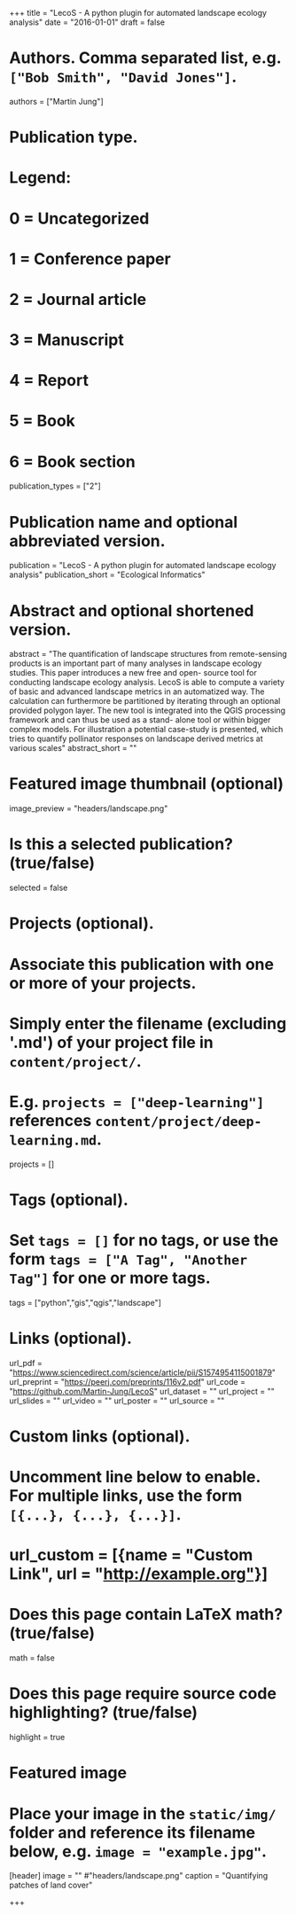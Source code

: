 +++
title = "LecoS - A python plugin for automated landscape ecology analysis"
date = "2016-01-01"
draft = false

# Authors. Comma separated list, e.g. `["Bob Smith", "David Jones"]`.
authors = ["Martin Jung"]

# Publication type.
# Legend:
# 0 = Uncategorized
# 1 = Conference paper
# 2 = Journal article
# 3 = Manuscript
# 4 = Report
# 5 = Book
# 6 = Book section
publication_types = ["2"]

# Publication name and optional abbreviated version.
publication = "LecoS - A python plugin for automated landscape ecology analysis"
publication_short = "Ecological Informatics"

# Abstract and optional shortened version.
abstract = "The quantification of landscape structures from remote-sensing products is an important part of many analyses in landscape ecology studies. This paper introduces a new free and open- source tool for conducting landscape ecology analysis. LecoS is able to compute a variety of basic and advanced landscape metrics in an automatized way. The calculation can furthermore be partitioned by iterating through an optional provided polygon layer. The new tool is integrated into the QGIS processing framework and can thus be used as a stand- alone tool or within bigger complex models. For illustration a potential case-study is presented, which tries to quantify pollinator responses on landscape derived metrics at various scales"
abstract_short = ""

# Featured image thumbnail (optional)
image_preview = "headers/landscape.png"

# Is this a selected publication? (true/false)
selected = false

# Projects (optional).
#   Associate this publication with one or more of your projects.
#   Simply enter the filename (excluding '.md') of your project file in `content/project/`.
#   E.g. `projects = ["deep-learning"]` references `content/project/deep-learning.md`.
projects = []

# Tags (optional).
#   Set `tags = []` for no tags, or use the form `tags = ["A Tag", "Another Tag"]` for one or more tags.
tags = ["python","gis","qgis","landscape"]

# Links (optional).
url_pdf = "https://www.sciencedirect.com/science/article/pii/S1574954115001879"
url_preprint = "https://peerj.com/preprints/116v2.pdf"
url_code = "https://github.com/Martin-Jung/LecoS"
url_dataset = ""
url_project = ""
url_slides = ""
url_video = ""
url_poster = ""
url_source = ""

# Custom links (optional).
#   Uncomment line below to enable. For multiple links, use the form `[{...}, {...}, {...}]`.
# url_custom = [{name = "Custom Link", url = "http://example.org"}]

# Does this page contain LaTeX math? (true/false)
math = false

# Does this page require source code highlighting? (true/false)
highlight = true

# Featured image
# Place your image in the `static/img/` folder and reference its filename below, e.g. `image = "example.jpg"`.
[header]
image = "" #"headers/landscape.png"
caption = "Quantifying patches of land cover"

+++
